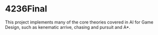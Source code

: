 # 4236Final
This project implements many of the core theories covered in AI for Game Design, such as kenematic arrive, chasing and pursuit and A*. 
